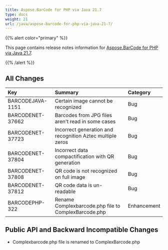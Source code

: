 ```yaml
---
title: Aspose.BarCode for PHP via Java 21.7
type: docs
weight: 21
url: /java/aspose-barcode-for-php-via-java-21-7/
---
```


{{% alert color="primary" %}} 

This page contains release notes information for [Aspose.BarCode for PHP via Java 21.7](https://downloads.aspose.com/barcode/phpjava/new-releases/aspose.barcode-for-php-via-java-21.7/).

{{% /alert %}} 
## **All Changes**

|**Key**|**Summary**|**Category**|
| :- | :- | :- |
|BARCODEJAVA-1151|Certain image cannot be recognized|Bug|
|BARCODENET-37662|Barcodes from JPG files aren't read in some cases|Bug|
|BARCODENET-37723|Incorrect generation and recognition Aztec multiple zeros|Bug|
|BARCODENET-37804|Incorrect data compactification with QR generation|Bug|
|BARCODENET-37808|QR code is not recognized on full image|Bug|
|BARCODENET-37812|QR code data is un-readable|Bug|
|BARCODEPHP-322|Rename Complexbarcode.php file to ComplexBarcode.php|Enhancement|

## **Public API and Backward Incompatible Changes**
- Complexbarcode.php file is renamed to ComplexBarcode.php
